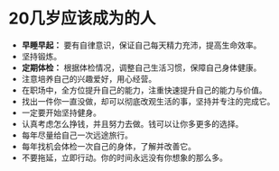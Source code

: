 # 20几岁应该成为的人

- **早睡早起：** 要有自律意识，保证自己每天精力充沛，提高生命效率。
- 坚持锻炼。
- **定期体检：** 根据体检情况，调整自己生活习惯，保障自己身体健康。
- 注意培养自己的兴趣爱好，用心经营。
- 在职场中，全方位提升自己的能力，注重快速提升自己的能力与价值。
- 找出一件你一直没做，却可以彻底改观生活的事，坚持并专注的完成它。
- 一定要开始坚持健身。
- 认真考虑怎么挣钱，并且努力去做。钱可以让你多更多的选择。
- 每年尽量给自己一次远途旅行。
- 每年找机会体检一次自己的身体，了解并改善它。
- 不要拖延，立即行动。你的时间永远没有你想象的那么多。
